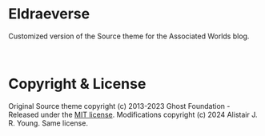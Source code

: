 # Eldraeverse

Customized version of the Source theme for the Associated Worlds blog.

&nbsp;

# Copyright & License

Original Source theme copyright (c) 2013-2023 Ghost Foundation - Released under the [MIT license](LICENSE).
Modifications copyright (c) 2024 Alistair J. R. Young. Same license.
